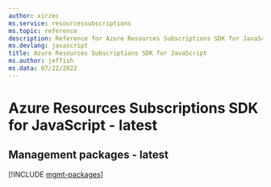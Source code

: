 ```yaml
---
author: xirzec
ms.service: resourcessubscriptions
ms.topic: reference
description: Reference for Azure Resources Subscriptions SDK for JavaScript
ms.devlang: javascript
title: Azure Resources Subscriptions SDK for JavaScript
ms.author: jeffish
ms.data: 07/22/2022
---
```

# Azure Resources Subscriptions SDK for JavaScript - latest

## Management packages - latest
[!INCLUDE [mgmt-packages](resources-subscriptions-mgmt-index.md)]